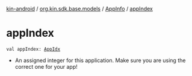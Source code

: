 [kin-android](../../index.md) / [org.kin.sdk.base.models](../index.md) / [AppInfo](index.md) / [appIndex](./app-index.md)

# appIndex

`val appIndex: `[`AppIdx`](../-app-idx/index.md)
* An assigned integer for this application. Make sure you are using the correct one for your app!
